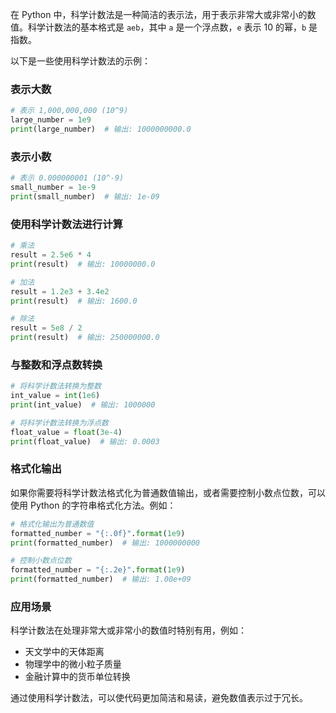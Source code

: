 在 Python 中，科学计数法是一种简洁的表示法，用于表示非常大或非常小的数值。科学计数法的基本格式是 `aeb`，其中 `a` 是一个浮点数，`e` 表示 10 的幂，`b` 是指数。

以下是一些使用科学计数法的示例：

### 表示大数
```python
# 表示 1,000,000,000 (10^9)
large_number = 1e9
print(large_number)  # 输出: 1000000000.0
```

### 表示小数
```python
# 表示 0.000000001 (10^-9)
small_number = 1e-9
print(small_number)  # 输出: 1e-09
```

### 使用科学计数法进行计算
```python
# 乘法
result = 2.5e6 * 4
print(result)  # 输出: 10000000.0

# 加法
result = 1.2e3 + 3.4e2
print(result)  # 输出: 1600.0

# 除法
result = 5e8 / 2
print(result)  # 输出: 250000000.0
```

### 与整数和浮点数转换
```python
# 将科学计数法转换为整数
int_value = int(1e6)
print(int_value)  # 输出: 1000000

# 将科学计数法转换为浮点数
float_value = float(3e-4)
print(float_value)  # 输出: 0.0003
```

### 格式化输出
如果你需要将科学计数法格式化为普通数值输出，或者需要控制小数点位数，可以使用 Python 的字符串格式化方法。例如：

```python
# 格式化输出为普通数值
formatted_number = "{:.0f}".format(1e9)
print(formatted_number)  # 输出: 1000000000

# 控制小数点位数
formatted_number = "{:.2e}".format(1e9)
print(formatted_number)  # 输出: 1.00e+09
```

### 应用场景
科学计数法在处理非常大或非常小的数值时特别有用，例如：
- 天文学中的天体距离
- 物理学中的微小粒子质量
- 金融计算中的货币单位转换

通过使用科学计数法，可以使代码更加简洁和易读，避免数值表示过于冗长。